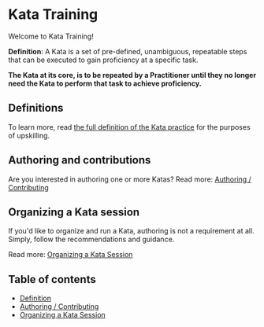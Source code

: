 # Kata Training

Welcome to Kata Training! 

**Definition**: A Kata is a set of pre-defined, unambiguous, repeatable steps that can be executed to gain proficiency at a specific task. 

**The Kata at its core, is to be repeated by a Practitioner until they no longer need the Kata to perform that task to achieve proficiency.**

## Definitions
To learn more, read [the full definition of the Kata practice](./docs/definition.md) for the purposes of upskilling.

## Authoring and contributions
Are you interested in authoring one or more Katas?
Read more: [Authoring / Contributing](./docs/authoring.md) 

## Organizing a Kata session
If you'd like to organize and run a Kata, authoring is not a requirement at all. Simply, follow the recommendations and guidance.

Read more: [Organizing a Kata Session](./docs/organizing.md) 

## Table of contents

- [Definition](./docs/definition.md) 
- [Authoring / Contributing](./docs/authoring.md) 
- [Organizing a Kata Session](./docs/organizing.md) 
